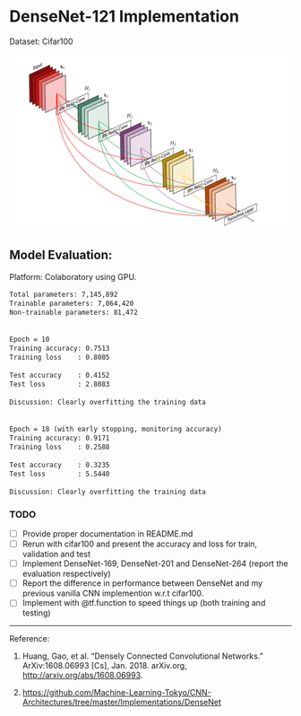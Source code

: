 # DenseNet-121 Implementation 

Dataset: Cifar100

<img src="images/DenseNet.png" width = "500" >

<!-- <img src="images/model_architecture.png" width = "500" > -->


Model Evaluation:
---


     
Platform: Colaboratory using GPU.


    Total parameters: 7,145,892
    Trainable parameters: 7,064,420
    Non-trainable parameters: 81,472
   

    Epoch = 10
    Training accuracy: 0.7513
    Training loss    : 0.8085 
    
    Test accuracy    : 0.4152
    Test loss        : 2.8083
    
    Discussion: Clearly overfitting the training data

    
    Epoch = 18 (with early stopping, monitoring accuracy)
    Training accuracy: 0.9171
    Training loss    : 0.2588 
    
    Test accuracy    : 0.3235
    Test loss        : 5.5440
    
    Discussion: Clearly overfitting the training data
    


###  TODO
* [ ] Provide proper documentation in README.md
* [ ] Rerun with cifar100 and present the accuracy and loss for train, validation and test
* [ ] Implement DenseNet-169, DenseNet-201 and DenseNet-264 (report the evaluation respectively)
* [ ] Report the difference in performance between DenseNet and my previous vanilla CNN implemention w.r.t cifar100.
* [ ] Implement with @tf.function to speed things up (both training and testing)
---





Reference:

1. Huang, Gao, et al. “Densely Connected Convolutional Networks.” ArXiv:1608.06993 [Cs], Jan. 2018. arXiv.org, http://arxiv.org/abs/1608.06993.


2. https://github.com/Machine-Learning-Tokyo/CNN-Architectures/tree/master/Implementations/DenseNet


